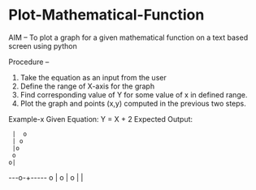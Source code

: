 # Plot-Mathematical-Function

AIM – 
To plot a graph for a given mathematical function on a text based screen using python

Procedure –
1.	Take the equation as an input from the user
2.	Define the range of  X-axis for the graph
3.	Find corresponding value of Y for some value of x in defined range.
4.	 Plot the graph and points (x,y) computed in the previous two steps.
  
Example-x
 Given Equation: Y = X + 2
Expected Output:
 
     |  o
     | o
     |o
     o
    o|
---o-+-----
  o  |
 o   |
o    |
     |
